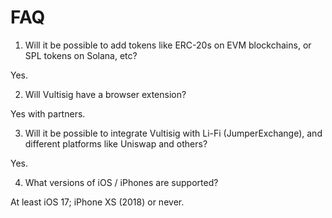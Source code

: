 # FAQ

1. Will it be possible to add tokens like ERC-20s on EVM blockchains, or SPL tokens on Solana, etc?

Yes.

2. Will Vultisig have a browser extension?

Yes with partners.

3. Will it be possible to integrate Vultisig with Li-Fi (JumperExchange), and different platforms like Uniswap and others?

Yes.

4. What versions of iOS / iPhones are supported?

At least iOS 17; iPhone XS (2018) or never.
